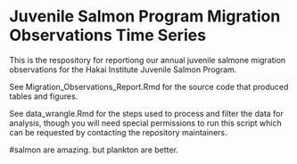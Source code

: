 # Juvenile Salmon Program Migration Observations Time Series
This is the respository for reportiong our annual juvenile salmone migration observations for the Hakai Institute Juvenile Salmon Program.

See Migration_Observations_Report.Rmd for the source code that produced tables and figures. 

See data_wrangle.Rmd for the steps used to process and filter the data for analysis, though you will need special permissions to run this script which can be requested by contacting the repository maintainers.









#salmon are amazing. but plankton are better.